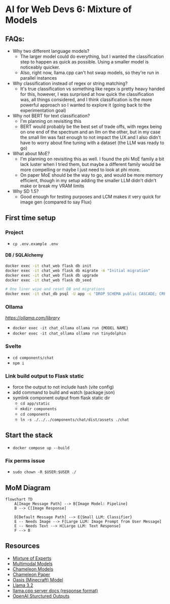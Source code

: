 # AI for Web Devs 6: Mixture of Models

## FAQs:

- Why two different language models?
  - The larger model could do everything, but I wanted the classification step to happen as quick as possible. Using a smaller model is noticeably quicker.
  - Also, right now, llama.cpp can't hot swap models, so they're run in parallel instances
- Why classification instead of regex or string matching?
  - It's true classification vs something like regex is pretty heavy handed for this, however, I was surprised at how quick the classification was, all things considered, and I think classification is the more powerful approach so I wanted to explore it (going back to the experimentation goal)
- Why not BERT for text classification?
  - I'm planning on revisiting this
  - BERT would probably be the best set of trade offs, with regex being on one end of the spectrum and an llm on the other, but in my case the small llm was fast enough to not impact the UX and I also didn't have to worry about fine tuning with a dataset (the LLM was ready to go)
- What about MoE?
  - I'm planning on revisiting this as well. I found the phi MoE family a bit lack luster when I tried them, but maybe a different family would be more compelling or maybe I just need to look at phi more.
  - On paper MoE should be the way to go, and would be more memory efficient, though in my setup adding the smaller LLM didn't didn't make or break my VRAM limits
- Why SD 1.5?
  - Good enough for testing purposes and LCM makes it very quick for image gen (compared to say Flux)

## First time setup

### Project

- `cp .env.example .env`

#### DB / SQLAlchemy

```sh
docker exec -it chat_web flask db init
docker exec -it chat_web flask db migrate -m "Initial migration"
docker exec -it chat_web flask db upgrade
docker exec -it chat_web flask db_seed

# One liner wipe and reset DB and migrations
docker exec -it chat_db psql -U app -c "DROP SCHEMA public CASCADE; CREATE SCHEMA public;"; rm -rf app/migrations; docker exec -it chat_web flask db init; docker exec -it chat_web flask db migrate -m "Initial migration"; docker exec -it chat_web flask db upgrade; docker exec -it chat_web flask db_seed
```

### Ollama

_https://ollama.com/library_

- `docker exec -it chat_ollama ollama run {MODEL NAME}`
- `docker exec -it chat_ollama ollama run tinydolphin`

### Svelte

- `cd components/chat`
- `npm i`

### Link build output to Flask static

- force the output to not include hash (vite config)
- add command to build and watch (package json)
- symlink component output from flask static dir
  - `cd app/static`
  - `mkdir components`
  - `cd components`
  - `ln -s ./../../components/chat/dist/assets ./chat`

## Start the stack

- `docker compose up --build`

### Fix perms issue

- `sudo chown -R $USER:$USER ./`

## MoM Diagram

```mermaid
flowchart TD
    A[Image Message Path] --> B[Image Model: Pipeline]
    B --> C[Image Response]

    D[Default Message Path] --> E{Small LLM: Classifier}
    E -- Needs Image --> F[Large LLM: Image Prompt from User Message]
    E -- Needs Text --> H[Large LLM: Text Response]
    F --> B
```

## Resources

- [Mixture of Experts](https://huggingface.co/blog/moe)
- [Multimodal Models](https://huggingface.co/learn/computer-vision-course/en/unit4/multimodal-models/tasks-models-part1)
- [Chameleon Models](https://huggingface.co/facebook/chameleon-7b)
- [Chameleon Paper](https://arxiv.org/pdf/2405.09818)
- [Oasis (Minecraft) Model](https://oasis-model.github.io/)
- [Llama 3.2](https://ai.meta.com/blog/llama-3-2-connect-2024-vision-edge-mobile-devices/)
- [llama.cpp server docs (response format)](https://github.com/ggerganov/llama.cpp/blob/master/examples/server/README.md)
- [OpenAI Sturctured Outputs](https://openai.com/index/introducing-structured-outputs-in-the-api/)
